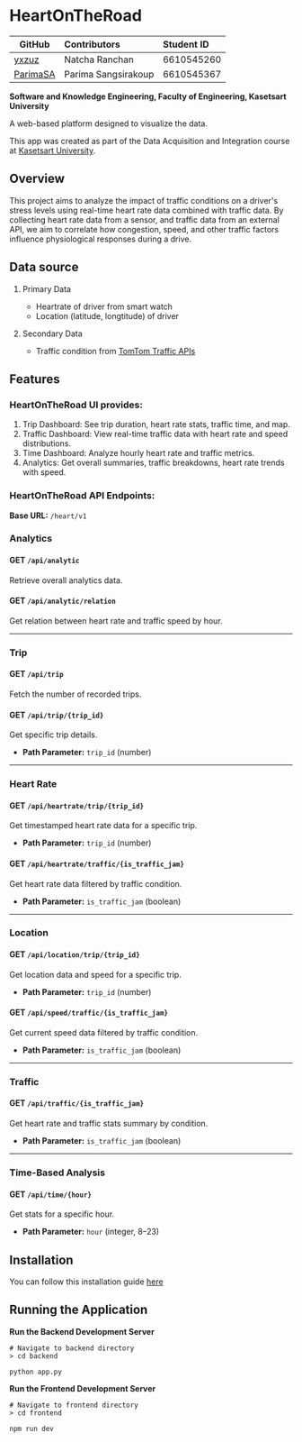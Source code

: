 # HeartOnTheRoad

| **GitHub**                              | **Contributors**    | **Student ID** |
| --------------------------------------- | :------------------ | :------------- |
| [yxzuz](https://github.com/yxzuz)       | Natcha Ranchan      | 6610545260     |
| [ParimaSA](https://github.com/ParimaSA) | Parima Sangsirakoup | 6610545367     |

**Software and Knowledge Engineering, Faculty of Engineering, Kasetsart University**

A web-based platform designed to visualize the data.

This app was created as part of the Data Acquisition and Integration course at [Kasetsart University](https://www.ku.ac.th).

## Overview

This project aims to analyze the impact of traffic conditions on a driver's stress levels using real-time heart rate data combined with traffic data. By collecting heart rate data from a sensor, and traffic data from an external API, we aim to correlate how congestion, speed, and other traffic factors influence physiological responses during a drive.

## Data source

1. Primary Data

   - Heartrate of driver from smart watch
   - Location (latitude, longtitude) of driver

2. Secondary Data
   - Traffic condition from [TomTom Traffic APIs](https://www.tomtom.com/products/traffic-apis/)

## Features

### HeartOnTheRoad UI provides:

1. Trip Dashboard: See trip duration, heart rate stats, traffic time, and map.
2. Traffic Dashboard: View real-time traffic data with heart rate and speed distributions.
3. Time Dashboard: Analyze hourly heart rate and traffic metrics.
4. Analytics: Get overall summaries, traffic breakdowns, heart rate trends with speed.

### HeartOnTheRoad API Endpoints:

**Base URL:** `/heart/v1`



### Analytics

#### GET `/api/analytic`
Retrieve overall analytics data.

#### GET `/api/analytic/relation`
Get relation between heart rate and traffic speed by hour.

---

### Trip

#### GET `/api/trip`
Fetch the number of recorded trips.

#### GET `/api/trip/{trip_id}`
Get specific trip details.
- **Path Parameter:** `trip_id` (number)

---

### Heart Rate

#### GET `/api/heartrate/trip/{trip_id}`
Get timestamped heart rate data for a specific trip.
- **Path Parameter:** `trip_id` (number)

#### GET `/api/heartrate/traffic/{is_traffic_jam}`
Get heart rate data filtered by traffic condition.
- **Path Parameter:** `is_traffic_jam` (boolean)

---

### Location

#### GET `/api/location/trip/{trip_id}`
Get location data and speed for a specific trip.
- **Path Parameter:** `trip_id` (number)

#### GET `/api/speed/traffic/{is_traffic_jam}`
Get current speed data filtered by traffic condition.
- **Path Parameter:** `is_traffic_jam` (boolean)

---

### Traffic

#### GET `/api/traffic/{is_traffic_jam}`
Get heart rate and traffic stats summary by condition.
- **Path Parameter:** `is_traffic_jam` (boolean)

---

### Time-Based Analysis

#### GET `/api/time/{hour}`
Get stats for a specific hour.
- **Path Parameter:** `hour` (integer, 8–23)


## Installation

You can follow this installation guide [here](Installation.md)

## Running the Application

**Run the Backend Development Server**

```commandline
# Navigate to backend directory
> cd backend
```

```commandline
python app.py
```

**Run the Frontend Development Server**

```commandline
# Navigate to frontend directory
> cd frontend
```

```commandline
npm run dev
```
